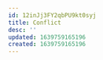 ```yaml
---
id: 12inJj3FY2qbPU9kt0syj
title: Conflict
desc: ''
updated: 1639759165196
created: 1639759165196
---
```


